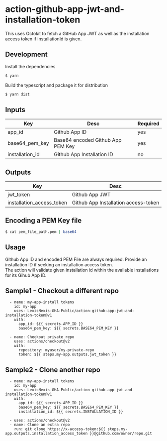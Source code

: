 # action-github-app-jwt-and-installation-token

This uses Octokit to fetch a GitHub App JWT as well as the installation access token if installationId is given.

## Development

Install the dependencies
```bash
$ yarn
```

Build the typescript and package it for distribution
```bash
$ yarn dist
```

## Inputs
| Key | Desc | Required |
| ------ | ------ | ------ |
| app_id | Github App ID | yes | <tr></tr>
| base64_pem_key | Base64 encoded Github App PEM Key | yes | 
| installation_id | Github App Installation ID | no |

## Outputs
| Key | Desc |
| ------ | ------ |
| jwt_token | Github App JWT |
| installation_access_token | Github App Installation access-token |

## Encoding a PEM Key file
```sh
$ cat pem_file_path.pem | base64
```

## Usage
Github App ID and encoded PEM File are always required.
Provide an installation ID if seeking an installation access token.<br>
The action will validate given installation id within the available installations for its Gihub App ID.

## Sample1 - Checkout a different repo
```
  - name: my-app-install tokens
    id: my-app
    uses: LexisNexis-GHA-Public/action-github-app-jwt-and-installation-token@v1
    with:
      app_id: ${{ secrets.APP_ID }}
      base64_pem_key: ${{ secrets.BASE64_PEM_KEY }}

  - name: Checkout private repo
    uses: actions/checkout@v2
    with:
      repository: myuser/my-private-repo
      token: ${{ steps.my-app.outputs.jwt_token }}
```

## Sample2 - Clone another repo
```
  - name: my-app-install tokens
    id: my-app
    uses: LexisNexis-GHA-Public/action-github-app-jwt-and-installation-token@v1
    with:
      app_id: ${{ secrets.APP_ID }}
      base64_pem_key: ${{ secrets.BASE64_PEM_KEY }}
      installation_id: ${{ secrets.INSTALLATION_ID }}

  - uses: actions/checkout@v2
  - name: Clone an extra repo
    run: git clone https://x-access-token:${{ steps.my-app.outputs.installation_access_token }}@github.com/owner/repo.git

```

